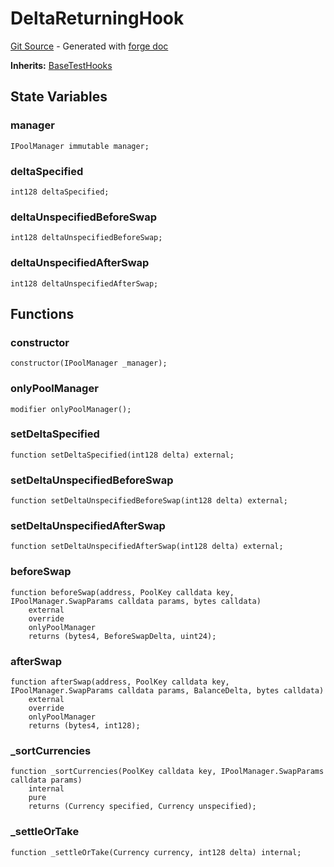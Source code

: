 # DeltaReturningHook
[Git Source](https://github.com/uniswap/v4-core/blob/b619b6718e31aa5b4fa0286520c455ceb950276d/src/test/DeltaReturningHook.sol) - Generated with [forge doc](https://book.getfoundry.sh/reference/forge/forge-doc)

**Inherits:**
[BaseTestHooks](contracts/v4/reference/core/test/BaseTestHooks.md)


## State Variables
### manager

```solidity
IPoolManager immutable manager;
```


### deltaSpecified

```solidity
int128 deltaSpecified;
```


### deltaUnspecifiedBeforeSwap

```solidity
int128 deltaUnspecifiedBeforeSwap;
```


### deltaUnspecifiedAfterSwap

```solidity
int128 deltaUnspecifiedAfterSwap;
```


## Functions
### constructor


```solidity
constructor(IPoolManager _manager);
```

### onlyPoolManager


```solidity
modifier onlyPoolManager();
```

### setDeltaSpecified


```solidity
function setDeltaSpecified(int128 delta) external;
```

### setDeltaUnspecifiedBeforeSwap


```solidity
function setDeltaUnspecifiedBeforeSwap(int128 delta) external;
```

### setDeltaUnspecifiedAfterSwap


```solidity
function setDeltaUnspecifiedAfterSwap(int128 delta) external;
```

### beforeSwap


```solidity
function beforeSwap(address, PoolKey calldata key, IPoolManager.SwapParams calldata params, bytes calldata)
    external
    override
    onlyPoolManager
    returns (bytes4, BeforeSwapDelta, uint24);
```

### afterSwap


```solidity
function afterSwap(address, PoolKey calldata key, IPoolManager.SwapParams calldata params, BalanceDelta, bytes calldata)
    external
    override
    onlyPoolManager
    returns (bytes4, int128);
```

### _sortCurrencies


```solidity
function _sortCurrencies(PoolKey calldata key, IPoolManager.SwapParams calldata params)
    internal
    pure
    returns (Currency specified, Currency unspecified);
```

### _settleOrTake


```solidity
function _settleOrTake(Currency currency, int128 delta) internal;
```

